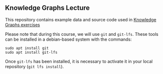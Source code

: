 ## Knowledge Graphs Lecture

This repository contains example data and source code used in [Knowledge Graphs exercises](https://iccl.inf.tu-dresden.de/web/Knowledge_Graphs_(WS2024/25)/en)


Please note that during this course, we will use `git` and `git-lfs`. These tools can be installed in a debian-based system with the commands:
```
sudo apt install git
sudo apt install git-lfs
```
Once `git-lfs` has been installed, it is necessary to activate it in your local repository (`git lfs install`).



